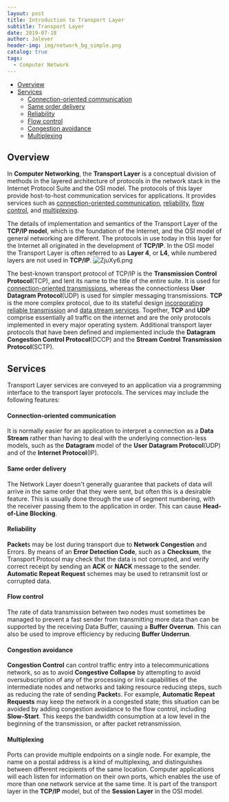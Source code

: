 ```yaml
---
layout: post
title: Introduction to Transport Layer
subtitle: Transport Layer
date: 2019-07-18
author: Jalever
header-img: img/network_bg_simple.png
catalog: true
tags:
  - Computer Network
---
```


- [Overview](#overview)
- [Services](#services)
    - [Connection-oriented communication](#connectionoriented-communication)
    - [Same order delivery](#same-order-delivery)
    - [Reliability](#reliability)
    - [Flow control](#flow-control)
    - [Congestion avoidance](#congestion-avoidance)
    - [Multiplexing](#multiplexing)

## Overview
In <strong>Computer Networking</strong>, the <strong>Transport Layer</strong> is a conceptual division of methods in the layered architecture of protocols in the network stack in the Internet Protocol Suite and the OSI model. The protocols of this layer provide host-to-host communication services for applications. It provides services such as <ins>connection-oriented communication</ins>, <ins>reliability</ins>, <ins>flow control</ins>, and <ins>multiplexing</ins>.

The details of implementation and semantics of the Transport Layer of the <strong>TCP/IP model</strong>, which is the foundation of the Internet, and the OSI model of general networking are different. The protocols in use today in this layer for the Internet all originated in the development of <strong>TCP/IP</strong>. In the OSI model the Transport Layer is often referred to as <strong>Layer 4</strong>, or <strong>L4</strong>, while numbered layers are not used in <strong>TCP/IP</strong>.
![ZjuXy6.png](https://s2.ax1x.com/2019/07/18/ZjuXy6.png)

The best-known transport protocol of TCP/IP is the <strong>Transmission Control Protocol</strong>(TCP), and lent its name to the title of the entire suite. It is used for <ins>connection-oriented transmissions</ins>, whereas the connectionless <strong>User Datagram Protocol</strong>(UDP) is used for simpler messaging transmissions. <strong>TCP</strong> is the more complex protocol, due to its stateful design <ins>incorporating reliable transmission</ins> and <ins>data stream services</ins>. Together, <strong>TCP</strong> and <strong>UDP</strong> comprise essentially all traffic on the internet and are the only protocols implemented in every major operating system. Additional transport layer protocols that have been defined and implemented include the <strong>Datagram Congestion Control Protocol</strong>(DCCP) and the <strong>Stream Control Transmission Protocol</strong>(SCTP).

## Services
Transport Layer services are conveyed to an application via a programming interface to the transport layer protocols. The services may include the following features:

#### Connection-oriented communication
It is normally easier for an application to interpret a connection as a <strong>Data Stream</strong> rather than having to deal with the underlying connection-less models, such as the <strong>Datagram</strong> model of the <strong>User Datagram Protocol</strong>(UDP) and of the <strong>Internet Protocol</strong>(IP).

#### Same order delivery
The Network Layer doesn't generally guarantee that packets of data will arrive in the same order that they were sent, but often this is a desirable feature. This is usually done through the use of segment numbering, with the receiver passing them to the application in order. This can cause <strong>Head-of-Line Blocking</strong>.

#### Reliability
<strong>Packet</strong>s may be lost during transport due to <strong>Network Congestion</strong> and Errors. By means of an <strong>Error Detection Code</strong>, such as a <strong>Checksum</strong>, the Transport Protocol may check that the data is not corrupted, and verify correct receipt by sending an <strong>ACK</strong> or <strong>NACK</strong> message to the sender. <strong>Automatic Repeat Request</strong> schemes may be used to retransmit lost or corrupted data.

#### Flow control
The rate of data transmission between two nodes must sometimes be managed to prevent a fast sender from transmitting more data than can be supported by the receiving Data Buffer, causing a <strong>Buffer Overrun</strong>. This can also be used to improve efficiency by reducing <strong>Buffer Underrun</strong>.

#### Congestion avoidance
<strong>Congestion Control</strong> can control traffic entry into a telecommunications network, so as to avoid <strong>Congestive Collapse</strong> by attempting to avoid oversubscription of any of the processing or link capabilities of the intermediate nodes and networks and taking resource reducing steps, such as reducing the rate of sending <strong>Packet</strong>s. For example, <strong>Automatic Repeat Requests</strong> may keep the network in a congested state; this situation can be avoided by adding congestion avoidance to the flow control, including <strong>Slow-Start</strong>. This keeps the bandwidth consumption at a low level in the beginning of the transmission, or after packet retransmission.

#### Multiplexing
Ports can provide multiple endpoints on a single node. For example, the name on a postal address is a kind of multiplexing, and distinguishes between different recipients of the same location. Computer applications will each listen for information on their own ports, which enables the use of more than one network service at the same time. It is part of the transport layer in the <strong>TCP/IP</strong> model, but of the <strong>Session Layer</strong> in the OSI model.

